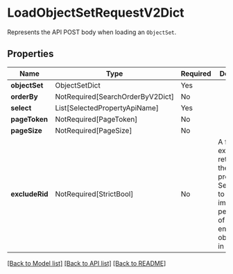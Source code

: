 # LoadObjectSetRequestV2Dict

Represents the API POST body when loading an `ObjectSet`.

## Properties
| Name | Type | Required | Description |
| ------------ | ------------- | ------------- | ------------- |
**objectSet** | ObjectSetDict | Yes |  |
**orderBy** | NotRequired[SearchOrderByV2Dict] | No |  |
**select** | List[SelectedPropertyApiName] | Yes |  |
**pageToken** | NotRequired[PageToken] | No |  |
**pageSize** | NotRequired[PageSize] | No |  |
**excludeRid** | NotRequired[StrictBool] | No | A flag to exclude the retrieval of the `__rid` property. Setting this to true may improve performance of this endpoint for object types in OSV2.  |


[[Back to Model list]](../../../README.md#models-v1-link) [[Back to API list]](../../../README.md#documentation-for-api-endpoints) [[Back to README]](../../../README.md)
